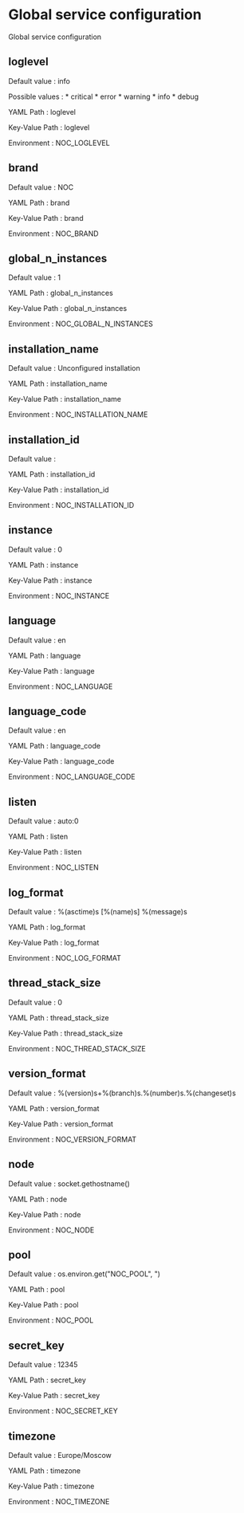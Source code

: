 # Global service configuration
Global service configuration

## loglevel

Default value
:   info

Possible values
:   * critical
    * error
    * warning
    * info
    * debug

YAML Path
:   loglevel

Key-Value Path
:   loglevel

Environment
:   NOC_LOGLEVEL

## brand

Default value
:   NOC

YAML Path
:   brand

Key-Value Path
:   brand

Environment
:   NOC_BRAND

## global_n_instances

Default value
:   1

YAML Path
:   global_n_instances

Key-Value Path
:   global_n_instances

Environment
:   NOC_GLOBAL_N_INSTANCES

## installation_name

Default value
:   Unconfigured installation

YAML Path
:   installation_name

Key-Value Path
:   installation_name

Environment
:   NOC_INSTALLATION_NAME

## installation_id

Default value
:   

YAML Path
:   installation_id

Key-Value Path
:   installation_id

Environment
:   NOC_INSTALLATION_ID

## instance

Default value
:   0

YAML Path
:   instance

Key-Value Path
:   instance

Environment
:   NOC_INSTANCE

## language

Default value
:   en

YAML Path
:   language

Key-Value Path
:   language

Environment
:   NOC_LANGUAGE

## language_code

Default value
:   en

YAML Path
:   language_code

Key-Value Path
:   language_code

Environment
:   NOC_LANGUAGE_CODE

## listen

Default value
:   auto:0

YAML Path
:   listen

Key-Value Path
:   listen

Environment
:   NOC_LISTEN

## log_format

Default value
:   %(asctime)s [%(name)s] %(message)s

YAML Path
:   log_format

Key-Value Path
:   log_format

Environment
:   NOC_LOG_FORMAT

## thread_stack_size

Default value
:   0

YAML Path
:   thread_stack_size

Key-Value Path
:   thread_stack_size

Environment
:   NOC_THREAD_STACK_SIZE

## version_format

Default value
:   %(version)s+%(branch)s.%(number)s.%(changeset)s

YAML Path
:   version_format

Key-Value Path
:   version_format

Environment
:   NOC_VERSION_FORMAT

## node

Default value
:   socket.gethostname()

YAML Path
:   node

Key-Value Path
:   node

Environment
:   NOC_NODE

## pool

Default value
:   os.environ.get("NOC_POOL", ")

YAML Path
:   pool

Key-Value Path
:   pool

Environment
:   NOC_POOL

## secret_key

Default value
:   12345

YAML Path
:   secret_key

Key-Value Path
:   secret_key

Environment
:   NOC_SECRET_KEY

## timezone

Default value
:   Europe/Moscow

YAML Path
:   timezone

Key-Value Path
:   timezone

Environment
:   NOC_TIMEZONE
